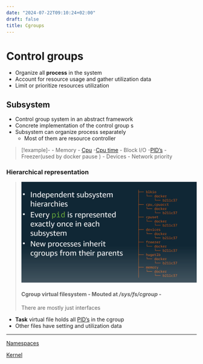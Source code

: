```yaml
---
date: "2024-07-22T09:10:24+02:00"
draft: false
title: Cgroups
---
```


# Control groups

-   Organize all **process** in the system
-   Account for resource usage and gather utilization data
-   Limit or prioritize resources utilization

## Subsystem

-   Control group system in an abstract framework
-   Concrete implementation of the control group s
-   Subsystem can organize process separately
    -   Most of them are resource controller

> \[!example\]- - Memory - [Cpu](/Linux/Kernel/Cpu) -[Cpu
> time](//posts/Linux/Kernel/Cpu) - Block I/O
> -[PID’s](//posts/PID_control) - Freezer(used by docker
> pause ) - Devices - Network priority

### Hierarchical representation

> ![Pasted_image_20240509114957.png](/static/Pasted_image_20240509114957.png)
> #### Cgroup virtual filesystem - Mouted at ***/sys/fs/cgroup*** -
> There are mostly just interfaces

-   **Task** virtual file holds all
    [PID’s](//posts/PID_control) in the cgroup
-   Other files have setting and utilization data

------------------------------------------------------------------------

[Namespaces](//posts/Namespaces)

[Kernel](//posts/Linux/Kernel/Kernel)
